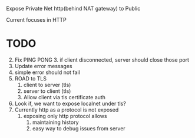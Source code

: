 Expose Private Net http(behind NAT gateway) to Public

Current focuses in HTTP

# TODO
2. Fix PING PONG
   3. if client disconnected, server should close those port
3. Update error messages
4. simple error should not fail
5. ROAD to TLS
   1. client to server (tls)
   2. server to client (tls)
   3. Allow client via tls certificate auth
6. Look if, we want to expose localnet under tls?
7. Currently http as a protocol is not exposed
   1. exposing only http protocol allows 
      1. maintaining history
      2. easy way to debug issues from server
